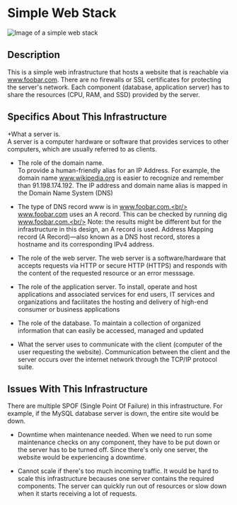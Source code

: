 # Simple Web Stack
![Image of a simple web stack](0-simple_web_stack.jpg)

## Description
This is a simple web infrastructure that hosts a website that is reachable via www.foobar.com. There are no firewalls or SSL certificates for protecting the server's network. Each component (database, application server) has to share the resources (CPU, RAM, and SSD) provided by the server.

## Specifics About This Infrastructure
+What a server is.<br/>
A server is a computer hardware or software that provides services to other computers, which are usually referred to as clients.

+ The role of the domain name.<br/>
To provide a human-friendly alias for an IP Address. For example, the domain name www.wikipedia.org is easier to recognize and remember than 91.198.174.192. The IP address and domain name alias is mapped in the Domain Name System (DNS)

+ The type of DNS record www is in www.foobar.com.<br/>
www.foobar.com uses an A record. This can be checked by running dig www.foobar.com.<br/>
Note: the results might be different but for the infrastructure in this design, an A record is used.
Address Mapping record (A Record)—also known as a DNS host record, stores a hostname and its corresponding IPv4 address.

+ The role of the web server.
The web server is a software/hardware that accepts requests via HTTP or secure HTTP (HTTPS) and responds with the content of the requested resource or an error messsage.

+ The role of the application server.
To install, operate and host applications and associated services for end users, IT services and organizations and facilitates the hosting and delivery of high-end consumer or business applications

+ The role of the database.
To maintain a collection of organized information that can easily be accessed, managed and updated

+ What the server uses to communicate with the client (computer of the user requesting the website).
Communication between the client and the server occurs over the internet network through the TCP/IP protocol suite.

## Issues With This Infrastructure
There are multiple SPOF (Single Point Of Failure) in this infrastructure.
For example, if the MySQL database server is down, the entire site would be down.

+ Downtime when maintenance needed.
When we need to run some maintenance checks on any component, they have to be put down or the server has to be turned off. Since there's only one server, the website would be experiencing a downtime.

+ Cannot scale if there's too much incoming traffic.
It would be hard to scale this infrastructure becauses one server contains the required components. The server can quickly run out of resources or slow down when it starts receiving a lot of requests.
